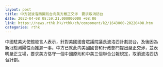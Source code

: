 ```yaml
---
layout: post
title: 中方就波洛西擬訪台向美方嚴正交涉　要求取消訪台
date: 2022-04-08 08:59:21.000000000 +08:00
link: https://news.rthk.hk/rthk/ch/component/k2/1643000-20220408.htm
categories: rthk
---
```


中國駐美大使館發言人表示，針對美國國會眾議院議長波洛西計劃訪台，及後因為新冠檢測陽性而推遲一事，中方已就此向美國國會和行政部門提出嚴正交涉，並表明嚴正立場，要求美方恪守一個中國原則和中美三個聯合公報規定，取消波洛西訪台計劃。
